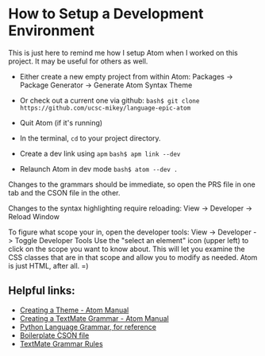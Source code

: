 # How to Setup a Development Environment

This is just here to remind me how I setup Atom when I worked
on this project. It may be useful for others as well.

* Either create a new empty project from within Atom:
Packages -> Package Generator -> Generate Atom Syntax Theme

* Or check out a current one via github:
`bash$ git clone https://github.com/ucsc-mikey/language-epic-atom`

* Quit Atom (if it's running)

* In the terminal, `cd` to your project directory.

* Create a dev link using `apm`
`bash$ apm link --dev`

* Relaunch Atom in dev mode
`bash$ atom --dev .`

Changes to the grammars should be immediate, so open the PRS file
in one tab and the CSON file in the other.

Changes to the syntax highlighting require reloading:
View -> Developer -> Reload Window

To figure what scope your in, open the developer tools:
View -> Developer -> Toggle Developer Tools
Use the "select an element" icon (upper left) to click on the scope
you want to know about. This will let you examine the CSS classes
that are in that scope and allow you to modify as needed. Atom is
just HTML, after all. =)

## Helpful links:
* [Creating a Theme - Atom Manual](https://flight-manual.atom.io/hacking-atom/sections/creating-a-theme/)
* [Creating a TextMate Grammar - Atom Manual](https://flight-manual.atom.io/hacking-atom/sections/creating-a-legacy-textmate-grammar/)
* [Python Language Grammar, for reference](https://github.com/atom/language-python)
* [Boilerplate CSON file](https://gist.github.com/DamnedScholar/622926bcd222eb1ddc483d12103fd315)
* [TextMate Grammar Rules](https://macromates.com/manual/en/language_grammars)
